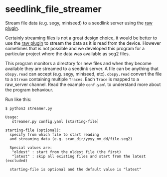# seedlink_file_streamer
Stream file data (e.g. segy, miniseed) to a seedlink server using the [raw plugin](<https://github.com/swiss-seismological-service/seedlink_raw_plugin>).

Certainly streaming files is not a great design choice, it would be better to use the [raw plugin](<https://github.com/swiss-seismological-service/seedlink_raw_plugin>) to stream the data as it is read from the device. However sometimes that is not possible and we developed this program for a particular project where the data was available as seg2 files.

This program monitors a directory for new files and when they become available they are streamed to a seedink server. A file can be anything that `obspy.read` can accept (e.g. segy, miniseed, etc). `obspy.read` convert the file to a `Stream` containing multiple `Traces`. Each `Trace` is mapped to a raw_server channel. Read the example `conf.yaml` to understand more about the program behaviour.

Run like this:

```
$ python3 streamer.py

Usage:
   streamer.py config.yaml [starting-file]

starting-file (optional):
  specify from which file to start reading
  and streaming data (e.g. scan_dir/yyyy_mm_dd/file.seg2)

  Special values are:
   "oldest" : start from the oldest file (the first)
   "latest" : skip all existing files and start from the latest (excluded)

  starting-file is optional and the default value is "latest"

```


